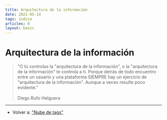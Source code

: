 ```yaml
---
title: Arquitectura de la información
date: 2021-05-14
tags: indice
articles: 0
layout: basic
---
```


# Arquitectura de la información

> "O tú controlas la "arquitectura de la información", o la "arquitectura de la información" te controla a ti. Porque detrás de todo encuentro entre un usuario y una plataforma SIEMPRE hay un ejercicio de "arquitectura de la información". Aunque a veces resulte poco evidente."\
>\
> Diego Rufo Helguera



***

- Volver a: ["Nube de tags"](../index)
